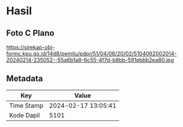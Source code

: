 # Hasil

## Foto C Plano

https://sirekap-obj-formc.kpu.go.id/14d8/pemilu/pdpr/51/04/06/20/02/5104062002014-20240214-235052--55a6b1a8-6c55-4f7d-b8bb-591ebbb2ea80.jpg


## Metadata

| Key        | Value               |
| ---------- | ------------------- |
| Time Stamp | 2024-02-17 13:05:41 |
| Kode Dapil | 5101                |



